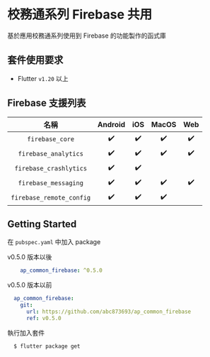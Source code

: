 # 校務通系列 Firebase 共用

基於應用校務通系列使用到 Firebase 的功能製作的函式庫

## 套件使用要求
 - Flutter `v1.20` 以上


## Firebase 支援列表

|    名稱    | Android | iOS | MacOS | Web |
|:---------:|:-------:|:---:|:-----:|:---:|
| `firebase_core`️ |    ✔️    |  ✔️  |   ✔️   |  ✔️  |
| `firebase_analytics`️ |    ✔️    |  ✔️  |   ✔️   |  ✔️  |
| `firebase_crashlytics`️ |    ✔️    |  ✔️  |   ️   |    ️  |
| `firebase_messaging`️ |    ✔️    |  ✔️  |   ✔️   |  ✔️  |
| `firebase_remote_config`️ |    ✔️    |  ✔️  |   ✔️   |    |

## Getting Started

在 `pubspec.yaml` 中加入 package

v0.5.0 版本以後

```yaml
    ap_common_firebase: ^0.5.0
```


v0.5.0 版本以前

```yaml
  ap_common_firebase:
    git:
      url: https://github.com/abc873693/ap_common_firebase
      ref: v0.5.0
```

執行加入套件

```bash
  $ flutter package get
```